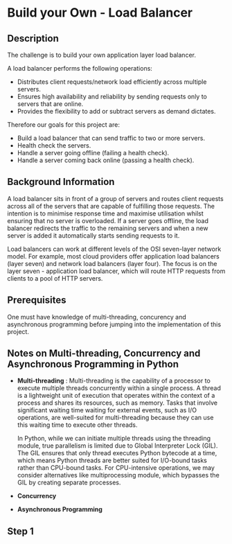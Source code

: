 # Build your Own - Load Balancer

## Description
The challenge is to build your own application layer load balancer.

A load balancer performs the following operations:
* Distributes client requests/network load efficiently across multiple servers.
* Ensures high availability and reliability by sending requests only to servers that are online.
* Provides the flexibility to add or subtract servers as demand dictates.

Therefore our goals for this project are:
* Build a load balancer that can send traffic to two or more servers.
* Health check the servers.
* Handle a server going offline (failing a health check).
* Handle a server coming back online (passing a health check).


## Background Information
A load balancer sits in front of a group of servers and routes client requests across all of the servers that are capable of fulfilling those requests. The intention is to minimise response time and maximise utilisation whilst ensuring that no server is overloaded. If a server goes offline, the load balancer redirects the traffic to the remaining servers and when a new server is added it automatically starts sending requests to it.

Load balancers can work at different levels of the OSI seven-layer network model. For example, most cloud providers offer application load balancers (layer seven) and network load balancers (layer four). The focus is on the layer seven - application load balancer, which will route HTTP requests from clients to a pool of HTTP servers.


## Prerequisites
One must have knowledge of multi-threading, concurency and asynchronous programming before jumping into the implementation of this project.


## Notes on Multi-threading, Concurrency and Asynchronous Programming in Python
- **Multi-threading** :
Multi-threading is the capability of a processor to execute multiple threads concurrently within a single process. A thread is a lightweight unit of execution that operates within the context of a process and shares its resources, such as memory.
Tasks that involve significant waiting time waiting for external events, such as I/O operations, are well-suited for multi-threading because they can use this waiting time to execute other threads.

    In Python, while we can initiate multiple threads using the threading module, true parallelism is limited due to Global Interpreter Lock (GIL). The GIL ensures that only thread executes Python bytecode at a time, which means Python threads are better suited for 
    I/O-bound tasks rather than CPU-bound tasks. For CPU-intensive operations, we may consider alternatives like multiprocessing module, which bypasses the GIL by creating separate processes.

- **Concurrency** 


- **Asynchronous Programming**

## Step 1
<!-- In this step your goal is to create a basic server that can start-up, listen for incoming connections and then forward them to a single server.
The first sub-step then is to create a program (I’ll call it ‘lb’) that will start up and listen for connections on on a specified port (i.e. 80 for HTTP).
Next up we want to forward the request made to the load balancer to a back end server. This involves opening a connection to the back end server, making the same request to it that we received, then passing the result back to the client.
In order to handle multiple clients making requests you’ll need to add some concurrency, either with your programming language’s async framework or threads. -->

